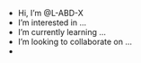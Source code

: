 - Hi, I’m @L-ABD-X
- I’m interested in ...
- I’m currently learning ...
- I’m looking to collaborate on ...
-

<!---
L-ABD-X/L-ABD-X 
--->
